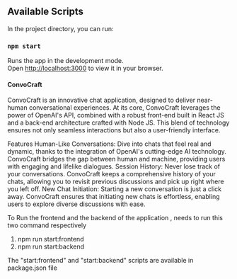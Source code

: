 
## Available Scripts

In the project directory, you can run:

### `npm start`

Runs the app in the development mode.\
Open [http://localhost:3000](http://localhost:3000) to view it in your browser.

#### ConvoCraft
ConvoCraft is an innovative chat application, designed to deliver near-human conversational experiences. At its core, ConvoCraft leverages the power of OpenAI's API, combined with a robust front-end built in React JS and a back-end architecture crafted with Node JS. This blend of technology ensures not only seamless interactions but also a user-friendly interface.

Features
Human-Like Conversations: Dive into chats that feel real and dynamic, thanks to the integration of OpenAI's cutting-edge AI technology. ConvoCraft bridges the gap between human and machine, providing users with engaging and lifelike dialogues.
Session History: Never lose track of your conversations. ConvoCraft keeps a comprehensive history of your chats, allowing you to revisit previous discussions and pick up right where you left off.
New Chat Initiation: Starting a new conversation is just a click away. ConvoCraft ensures that initiating new chats is effortless, enabling users to explore diverse discussions with ease.

To Run the frontend and the backend of the application , needs to run this two command respectively 

1. npm run start:frontend
2. npm run start:backend

The "start:frontend" and "start:backend" scripts are available in package.json file 

